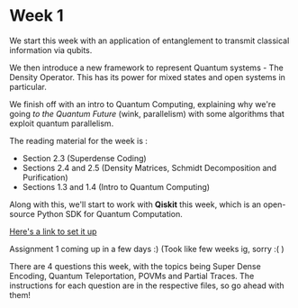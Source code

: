 # Week 1

We start this week with an application of entanglement to transmit classical information via qubits.

We then introduce a new framework to represent Quantum systems - The Density Operator. This has its power for mixed states and open systems in particular.

We finish off with an intro to Quantum Computing, explaining why we're going *to the Quantum Future* (wink, parallelism) with some algorithms that exploit quantum parallelism.

The reading material for the week is :

  - Section 2.3 (Superdense Coding)
  - Sections 2.4 and 2.5 (Density Matrices, Schmidt Decomposition and Purification)
  - Sections 1.3 and 1.4 (Intro to Quantum Computing)
  
Along with this, we'll start to work with **Qiskit** this week, which is an open-source Python SDK for Quantum Computation. 

[Here's a link to set it up](https://learn.qiskit.org/course/ch-prerequisites/environment-setup-guide-to-work-with-qiskit-textbook)

Assignment 1 coming up in a few days :) (Took like few weeks ig, sorry :( )

There are 4 questions this week, with the topics being Super Dense Encoding, Quantum Teleportation, POVMs and Partial Traces. The instructions for each question are in the respective files, so go ahead with them!

<!-- In this week, we will cover the Math and Quantum Physics required for the remaining duration. The Math section will comprise almost entirely of Linear Algebra, which will include a lot of what has been covered in MA106, but also quite a few new notations and ideas, such as **Outer Products**, **Tensor Products** and **Polar and Singular Value Decompositions**. The Quantum Physics part will mostly focus on **Evolution** and **Measurements** of quantum states.

We'll use the book Quantum Computation and Quantum Information by Michael Nielson and Isaac Chuang (abbreviated as QCQI) as our primary reference.

The reading material for the week is Sections 2.1 and 2.2 from QCQI : (Linear Algebra and Postulates of Quantum Mechanics)

The assignment for this week is up :) -->
